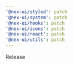 ```yaml
---
'@nex-ui/styled': patch
'@nex-ui/system': patch
'@nex-ui/hooks': patch
'@nex-ui/icons': patch
'@nex-ui/react': patch
'@nex-ui/utils': patch
---
```


Release
